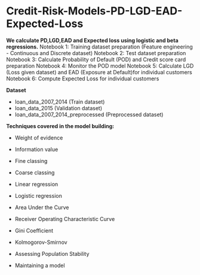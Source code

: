 # Credit-Risk-Models-PD-LGD-EAD-Expected-Loss

**We calculate PD,LGD,EAD and Expected loss using logistic and beta regressions.** 
Notebook 1: Training dataset preparation (Feature engineering - Continuous and Discrete dataset)
Notebook 2: Test dataset preparation
Notebook 3: Calculate Probability of Default (POD) and Credit score card preparation
Notebook 4: Monitor the POD model 
Notebook 5: Calculate LGD (Loss given dataset) and EAD (Exposure at Default)for individual customers
Notebook 6: Compute Expected Loss for individual customers

**Dataset**

- loan_data_2007_2014 (Train dataset)
- loan_data_2015 (Validation dataset)
- loan_data_2007_2014_preprocessed (Preprocessed dataset)


**Techniques covered in the model building:**

- Weight of evidence

- Information value

- Fine classing

- Coarse classing

- Linear regression

- Logistic regression

- Area Under the Curve

- Receiver Operating Characteristic Curve

- Gini Coefficient

- Kolmogorov-Smirnov

- Assessing Population Stability

- Maintaining a model
